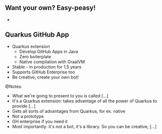 ## Want your own? Easy-peasy!

-

## Quarkus GitHub App

* Quarkus extension
  * Develop GitHub Apps in Java
  * Zero boilerplate
  * Native compilation with GraalVM
* Stable - in production for 1,5 years
* Supports GitHub Enterprise too
* Be creative, create your own bot!

@Notes:

* What we're going to present to you is called [...]
* It's a Quarkus extension:
  takes advantage of all the power of Quarkus to provide [...]
* Gets all sorts of advantages from Quarkus, for ex. native
* Not a prototype
* GH enterprise if you need it
* Most importantly: it's not a bot, it's a library.
  So you can be creative, [...] 